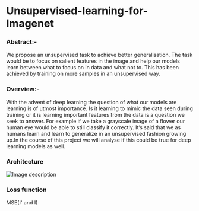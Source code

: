 # Unsupervised-learning-for-Imagenet
### Abstract:-
We propose an unsupervised task to achieve better generalisation. The task would be to focus on salient features in the image and help our models learn between what to focus on in data and what not to. This has been achieved by training on more samples in an unsupervised way.

### Overview:-
With the advent of deep learning the question of what our models are learning is of utmost importance. Is it learning to mimic the data seen during training or it is learning important features from the data is a question we seek to answer. For example if we take a grayscale image of a flower our human eye would be able to still classify it correctly. It’s said that we as humans learn and learn to generalize in an unsupervised fashion growing up.In the course of this project we will analyse if this could be true for deep learning models as well.

### Architecture
![Image description](link-to-image)

### Loss function
MSE(I' and I)
